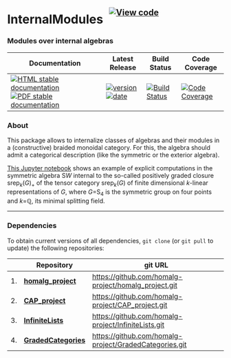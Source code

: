 <!-- BEGIN HEADER -->
# InternalModules&ensp;<sup><sup>[![View code][code-img]][code-url]</sup></sup>

### Modules over internal algebras

| Documentation | Latest Release | Build Status | Code Coverage |
| ------------- | -------------- | ------------ | ------------- |
| [![HTML stable documentation][html-img]][html-url] [![PDF stable documentation][pdf-img]][pdf-url] | [![version][version-img]][version-url] [![date][date-img]][date-url] | [![Build Status][tests-img]][tests-url] | [![Code Coverage][codecov-img]][codecov-url] |

<!-- END HEADER -->

### About

This package allows to internalize classes of algebras and their modules in a (constructive) braided monoidal category. For this, the algebra should admit a categorical description (like the symmetric or the exterior algebra).

[This Jupyter notebook](https://nbviewer.jupyter.org/github/homalg-project/InternalModules/blob/master/examples/julia/notebooks/SymmetricAlgebraInternalToS4rep.ipynb) shows an example of explicit computations in the symmetric algebra S*W* internal to the so-called positively graded closure srep<sub>*k*</sub>(*G*)<sub>+</sub> of the tensor category srep<sub>*k*</sub>(*G*) of finite dimensional *k*-linear representations of *G*, where *G*=S<sub>4</sub> is the symmetric group on four points and *k*=ℚ, its minimal splitting field.

<!-- BEGIN FOOTER -->
---

### Dependencies

To obtain current versions of all dependencies, `git clone` (or `git pull` to update) the following repositories:

|    | Repository | git URL |
|--- | ---------- | ------- |
| 1. | [**homalg_project**](https://github.com/homalg-project/homalg_project#readme) | https://github.com/homalg-project/homalg_project.git |
| 2. | [**CAP_project**](https://github.com/homalg-project/CAP_project#readme) | https://github.com/homalg-project/CAP_project.git |
| 3. | [**InfiniteLists**](https://github.com/homalg-project/InfiniteLists#readme) | https://github.com/homalg-project/InfiniteLists.git |
| 4. | [**GradedCategories**](https://github.com/homalg-project/GradedCategories#readme) | https://github.com/homalg-project/GradedCategories.git |

[html-img]: https://img.shields.io/badge/🔗%20HTML-stable-blue.svg
[html-url]: https://homalg-project.github.io/InternalModules/doc/chap0_mj.html

[pdf-img]: https://img.shields.io/badge/🔗%20PDF-stable-blue.svg
[pdf-url]: https://homalg-project.github.io/InternalModules/download_pdf.html

[version-img]: https://img.shields.io/endpoint?url=https://homalg-project.github.io/InternalModules/badge_version.json&label=🔗%20version&color=yellow
[version-url]: https://homalg-project.github.io/InternalModules/view_release.html

[date-img]: https://img.shields.io/endpoint?url=https://homalg-project.github.io/InternalModules/badge_date.json&label=🔗%20released%20on&color=yellow
[date-url]: https://homalg-project.github.io/InternalModules/view_release.html

[tests-img]: https://github.com/homalg-project/InternalModules/workflows/Tests/badge.svg?branch=master
[tests-url]: https://github.com/homalg-project/InternalModules/actions?query=workflow%3ATests+branch%3Amaster

[codecov-img]: https://codecov.io/gh/homalg-project/InternalModules/branch/master/graph/badge.svg
[codecov-url]: https://codecov.io/gh/homalg-project/InternalModules

[code-img]: https://img.shields.io/badge/-View%20code-blue?logo=github
[code-url]: https://github.com/homalg-project/InternalModules#top
<!-- END FOOTER -->

